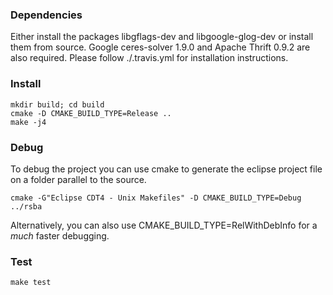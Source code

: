 ### Dependencies

Either install the packages libgflags-dev and libgoogle-glog-dev or install them from source. Google ceres-solver 1.9.0 and Apache Thrift 0.9.2 are also required. Please follow ./.travis.yml for installation instructions.

### Install

    mkdir build; cd build
    cmake -D CMAKE_BUILD_TYPE=Release ..
    make -j4

### Debug

To debug the project you can use cmake to generate the eclipse project file on a folder parallel to the source.

    cmake -G"Eclipse CDT4 - Unix Makefiles" -D CMAKE_BUILD_TYPE=Debug ../rsba

Alternatively, you can also use CMAKE_BUILD_TYPE=RelWithDebInfo for a *much* faster debugging.

### Test

    make test

